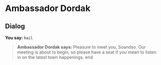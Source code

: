 # Ambassador Dordak


## Dialog

**You say:** `hail`



>**Ambassador Dordak says:** Pleasure to meet you, Soandso. Our meeting is about to begin, so please have a seat if you mean to listen in on the latest town happenings.
end

